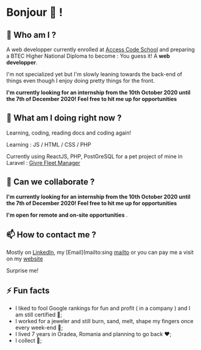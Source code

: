 # Bonjour 👋 !

## 🔭 Who am I ?

A web developper currently enrolled at [Access Code School](www.accesscodeschool.fr) and preparing a BTEC Higher National Diploma to become : You guess it! A **web developper**. 

I'm not specialized yet but I'm slowly leaning towards the back-end of things even though I enjoy doing pretty things for the front.

**I'm currently looking for an internship from the 10th October 2020 until the 7th of December 2020! Feel free to hit me up for opportunities** 

## 🌱 What am I doing right now ?

Learning, coding, reading docs and coding again!

Learning : JS / HTML / CSS / PHP

Currently using ReactJS, PHP, PostGreSQL for a pet project of mine in Laravel : [Givre Fleet Manager](https://www.guillaumeblondel.dev)

## 👯 Can we collaborate ?

**I'm currently looking for an internship from the 10th October 2020 until the 7th of December 2020! Feel free to hit me up for opportunities** 

**I'm open for remote and on-site opportunities**
.
## 📫 How to contact me ?

Mostly on [LinkedIn](https://www.linkedin.com/in/guillaumeblondel/), my [Email](mailto:sing [mailto](mailto:gllmblndl@gmail.com) or you can pay me a visit on my [website](https://blondelguillau.me)

Surprise me!

## ⚡ Fun facts

* I liked to fool Google rankings for fun and profit ( in a company ) and I am still certified :scroll:;
* I worked for a jeweler and still burn, sand, melt, shape my fingers once every week-end :gem:;
* I lived 7 years in Oradea, Romania and planning to go back :heart:;
* I collect :athletic_shoe:;
